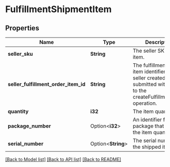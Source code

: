 # FulfillmentShipmentItem

## Properties

Name | Type | Description | Notes
------------ | ------------- | ------------- | -------------
**seller_sku** | **String** | The seller SKU of the item. | 
**seller_fulfillment_order_item_id** | **String** | The fulfillment order item identifier that the seller created and submitted with a call to the createFulfillmentOrder operation. | 
**quantity** | **i32** | The item quantity. | 
**package_number** | Option<**i32**> | An identifier for the package that contains the item quantity. | [optional]
**serial_number** | Option<**String**> | The serial number of the shipped item. | [optional]

[[Back to Model list]](../README.md#documentation-for-models) [[Back to API list]](../README.md#documentation-for-api-endpoints) [[Back to README]](../README.md)


